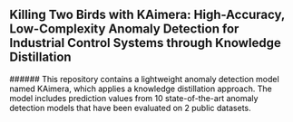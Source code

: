 Killing Two Birds with KAimera: High-Accuracy, Low-Complexity Anomaly Detection for Industrial Control Systems through Knowledge Distillation
-------------
<span style="color:black;">###### This repository contains a lightweight anomaly detection model named KAimera, which applies a knowledge distillation approach. The model includes prediction values from 10 state-of-the-art anomaly detection models that have been evaluated on 2 public datasets. <span>
